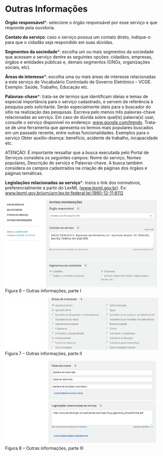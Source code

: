 # Outras Informações

**Órgão responsável***: selecione o órgão responsável por esse serviço e que responde pela ouvidoria. 

**Contato do serviço**: caso o serviço possua um contato direto, indique-o para que o cidadão seja respondido em suas dúvidas.

**Segmentos da sociedade***: escolha um ou mais segmentos da sociedade que acessam o serviço dentre as seguintes opções: cidadãos, empresas, órgãos e entidades públicas e, demais segmentos (ONGs, organizações sociais, etc).

**Áreas de interesse***: escolha uma ou mais áreas de interesse relacionadas a este serviço do Vocabulário Controlado de Governo Eletrônico – VCGE. Exemplo: Saúde, Trabalho, Educação etc.

**Palavras-chave***: trata-se de termos que identificam ideias e temas de especial importância para o serviço cadastrado, e servem de referência à pesquisa pelo solicitante. Serão especialmente úteis para o buscador do sítio na realização das pesquisas. Escreva pelo menos três palavras-chave relacionadas ao serviço. Em caso de dúvida sobre qual(is) palavra(s) usar, consulte o serviço disponível no endereço: www.google.com/trends. Trata-se de uma ferramenta que apresenta os termos mais populares buscados em um passado recente, entre outras funcionalidades. Exemplos para o serviço Obter auxílio-doença: benefício, acidente de trabalho, incapacidade etc.

ATENÇÃO: É importante ressaltar que a busca executada pelo Portal de Serviços considera os seguintes campos: Nome do serviço, Nomes populares, Descrição do serviço e Palavras-chave. A busca também considera os campos cadastrados na criação de páginas dos órgãos e páginas temáticas.

**Legislações relacionadas ao serviço***: insira o link dos normativos, preferencialmente a partir do LexML (www.lexml.gov.br). Ex: www.lexml.gov.br/urn/urn:lex:br:federal:lei:1990-12-11;8112  


![](imagens/Outras_Informacoes_1.png)
Figura 6 – Outras informações, parte I  

![](imagens/Outras_Informacoes_2.png)
Figura 7 – Outras informações, parte II  

![](imagens/Outras_Informacoes_3.png)
Figura 8 – Outras informações, parte III